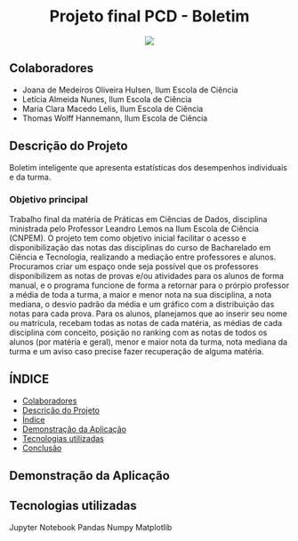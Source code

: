 <h1 align='center'> Projeto final PCD - Boletim </h1>

<p align="center">
<img loading="lazy" src="http://img.shields.io/static/v1?label=STATUS&message=EM%20DESENVOLVIMENTO&color=BLUE&style=for-the-badge"/>
</p>

## Colaboradores
* Joana de Medeiros Oliveira Hulsen, Ilum Escola de Ciência
* Letícia Almeida Nunes, Ilum Escola de Ciência
* Maria Clara Macedo Lelis, Ilum Escola de Ciência
* Thomas Wolff Hannemann, Ilum Escola de Ciência

## Descrição do Projeto
Boletim inteligente que apresenta estatísticas dos desempenhos individuais e da turma.
### Objetivo principal
Trabalho final da matéria de Práticas em Ciências de Dados, disciplina ministrada pelo Professor Leandro Lemos na Ilum Escola de Ciência (CNPEM). O projeto tem como objetivo inicial facilitar o acesso e disponibilização das notas das disciplinas do curso de Bacharelado em Ciência e Tecnologia, realizando a mediação entre professores e alunos. Procuramos criar um espaço onde seja possível que os professores disponibilizem as notas de provas e/ou atividades para os alunos de forma manual, e o programa funcione de forma a retornar para o prórpio professor a média de toda a turma, a maior e menor nota na sua disciplina, a nota mediana, o desvio padrão da média e um gráfico com a distribuição das notas para cada prova. Para os alunos, planejamos que ao inserir seu nome ou matrícula, recebam todas as notas de cada matéria, as médias de cada disciplina com conceito, posição no ranking com as notas de todos os alunos (por matéria e geral), menor e maior nota da turma, nota mediana da turma e um aviso caso precise fazer recuperação de alguma matéria.

## ÍNDICE
* [Colaboradores](#colaboradores)
* [Descrição do Projeto](#descrição-do-projeto)
* [Índice](#índice)
* [Demonstração da Aplicação](#funcionalidades-e-demonstração-da-aplicação)
* [Tecnologias utilizadas](#tecnologias-utilizadas)
* [Conclusão](#conclusão)

## Demonstração da Aplicação

## Tecnologias utilizadas
Jupyter Notebook
Pandas
Numpy
Matplotlib
